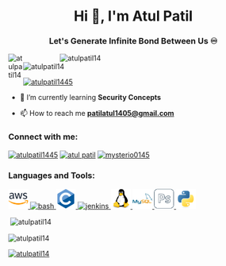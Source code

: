 

<h1 align="center">Hi 👋, I'm Atul Patil</h1>
<h3 align="center">Let's Generate Infinite Bond Between Us ♾️</h3>
<img align="left" alt="atulpatil14" width="30" src="https://i.gifer.com/origin/d5/d51bd118fe85a5e16b2d3c2adac6b4cc_w200.gif" >

<img align="right" alt="atulpatil14" width="400" src="https://cdn.dribbble.com/users/1059583/screenshots/4171367/coding-freak.gif" >
<p align="left"> <img src="https://komarev.com/ghpvc/?username=atulpatil14&label=Profile%20views&color=0e75b6&style=flat" alt="atulpatil14" /> </p>

<p align="left"> <a href="https://twitter.com/atulpatil1445" target="blank"><img src="https://img.shields.io/twitter/follow/atulpatil1445?logo=twitter&style=for-the-badge" alt="atulpatil1445" /></a> </p>

- 🌱 I’m currently learning **Security Concepts**

- 📫 How to reach me **patilatul1405@gmail.com**

<h3 align="left">Connect with me:</h3>
<p align="left">
<a href="https://twitter.com/atulpatil1445" target="blank"><img align="center" src="https://raw.githubusercontent.com/rahuldkjain/github-profile-readme-generator/master/src/images/icons/Social/twitter.svg" alt="atulpatil1445" height="30" width="40" /></a>
<a href="https://linkedin.com/in/atul patil" target="blank"><img align="center" src="https://raw.githubusercontent.com/rahuldkjain/github-profile-readme-generator/master/src/images/icons/Social/linked-in-alt.svg" alt="atul patil" height="30" width="40" /></a>
<a href="https://www.hackerrank.com/mysterio0145" target="blank"><img align="center" src="https://raw.githubusercontent.com/rahuldkjain/github-profile-readme-generator/master/src/images/icons/Social/hackerrank.svg" alt="mysterio0145" height="30" width="40" /></a>
</p>

<h3 align="left">Languages and Tools:</h3>
<p align="left"> <a href="https://aws.amazon.com" target="_blank" rel="noreferrer"> <img src="https://raw.githubusercontent.com/devicons/devicon/master/icons/amazonwebservices/amazonwebservices-original-wordmark.svg" alt="aws" width="40" height="40"/> </a> <a href="https://www.gnu.org/software/bash/" target="_blank" rel="noreferrer"> <img src="https://www.vectorlogo.zone/logos/gnu_bash/gnu_bash-icon.svg" alt="bash" width="40" height="40"/> </a> <a href="https://www.cprogramming.com/" target="_blank" rel="noreferrer"> <img src="https://raw.githubusercontent.com/devicons/devicon/master/icons/c/c-original.svg" alt="c" width="40" height="40"/> </a> <a href="https://www.jenkins.io" target="_blank" rel="noreferrer"> <img src="https://www.vectorlogo.zone/logos/jenkins/jenkins-icon.svg" alt="jenkins" width="40" height="40"/> </a> <a href="https://www.linux.org/" target="_blank" rel="noreferrer"> <img src="https://raw.githubusercontent.com/devicons/devicon/master/icons/linux/linux-original.svg" alt="linux" width="40" height="40"/> </a> <a href="https://www.mysql.com/" target="_blank" rel="noreferrer"> <img src="https://raw.githubusercontent.com/devicons/devicon/master/icons/mysql/mysql-original-wordmark.svg" alt="mysql" width="40" height="40"/> </a> <a href="https://www.photoshop.com/en" target="_blank" rel="noreferrer"> <img src="https://raw.githubusercontent.com/devicons/devicon/master/icons/photoshop/photoshop-line.svg" alt="photoshop" width="40" height="40"/> </a> <a href="https://www.python.org" target="_blank" rel="noreferrer"> <img src="https://raw.githubusercontent.com/devicons/devicon/master/icons/python/python-original.svg" alt="python" width="40" height="40"/> </a> </p>


<p>&nbsp;<img align="center" src="https://github-readme-stats.vercel.app/api?username=atulpatil14&show_icons=true&locale=en", alt="atulpatil14" />
</p><p><img align="center" src="https://github-readme-streak-stats.herokuapp.com/?user=atulpatil14&" alt="atulpatil14" /></p>

<p align="left"> <a href="https://github.com/ryo-ma/github-profile-trophy"><img src="https://github-profile-trophy.vercel.app/?username=atulpatil14" alt="atulpatil14" /></a> </p>
